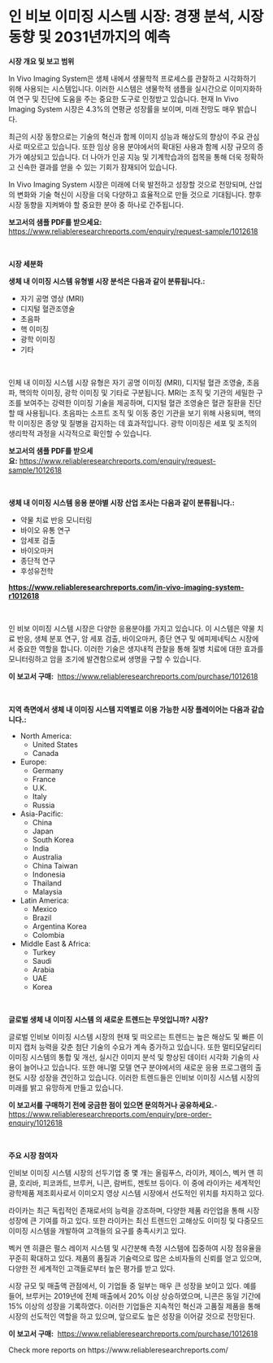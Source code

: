 <p><h1>인 비보 이미징 시스템 시장: 경쟁 분석, 시장 동향 및 2031년까지의 예측</h1></p><p><strong>시장 개요 및 보고 범위</strong></p>
<p><p>In Vivo Imaging System은 생체 내에서 생물학적 프로세스를 관찰하고 시각화하기 위해 사용되는 시스템입니다. 이러한 시스템은 생물학적 샘플을 실시간으로 이미지화하여 연구 및 진단에 도움을 주는 중요한 도구로 인정받고 있습니다. 현재 In Vivo Imaging System 시장은 4.3%의 연평균 성장률을 보이며, 미래 전망도 매우 밝습니다.</p><p>최근의 시장 동향으로는 기술의 혁신과 함께 이미지 성능과 해상도의 향상이 주요 관심사로 떠오르고 있습니다. 또한 임상 응용 분야에서의 확대된 사용과 함께 시장 규모의 증가가 예상되고 있습니다. 더 나아가 인공 지능 및 기계학습과의 접목을 통해 더욱 정확하고 신속한 결과를 얻을 수 있는 기회가 잠재되어 있습니다.</p><p>In Vivo Imaging System 시장은 미래에 더욱 발전하고 성장할 것으로 전망되며, 산업의 변화와 기술 혁신이 시장을 더욱 다양하고 효율적으로 만들 것으로 기대됩니다. 향후 시장 동향을 지켜봐야 할 중요한 분야 중 하나로 간주됩니다.</p></p>
<p><strong>보고서의 샘플 PDF를 받으세요:</strong> <a href="https://www.reliableresearchreports.com/enquiry/request-sample/1012618">https://www.reliableresearchreports.com/enquiry/request-sample/1012618</a></p>
<p>&nbsp;</p>
<p><strong>시장 세분화</strong></p>
<p><strong>생체 내 이미징 시스템 유형별 시장 분석은 다음과 같이 분류됩니다.:</strong></p>
<p><ul><li>자기 공명 영상 (MRI)</li><li>디지털 혈관조영술</li><li>초음파</li><li>핵 이미징</li><li>광학 이미징</li><li>기타</li></ul></p>
<p>&nbsp;</p>
<p><p>인체 내 이미징 시스템 시장 유형은 자기 공명 이미징 (MRI), 디지털 혈관 조영술, 초음파, 핵의학 이미징, 광학 이미징 및 기타로 구분됩니다. MRI는 조직 및 기관의 세밀한 구조를 보여주는 강력한 이미징 기술을 제공하며, 디지털 혈관 조영술은 혈관 질환을 진단할 때 사용됩니다. 초음파는 소프트 조직 및 이동 중인 기관을 보기 위해 사용되며, 핵의학 이미징은 종양 및 질병을 감지하는 데 효과적입니다. 광학 이미징은 세포 및 조직의 생리학적 과정을 시각적으로 확인할 수 있습니다.</p></p>
<p><strong>보고서의 샘플 PDF를 받으세요:</strong>&nbsp;<a href="https://www.reliableresearchreports.com/enquiry/request-sample/1012618">https://www.reliableresearchreports.com/enquiry/request-sample/1012618</a></p>
<p>&nbsp;</p>
<p><strong> 생체 내 이미징 시스템 응용 분야별 시장 산업 조사는 다음과 같이 분류됩니다.:</strong></p>
<p><ul><li>약물 치료 반응 모니터링</li><li>바이오 유통 연구</li><li>암세포 검출</li><li>바이오마커</li><li>종단적 연구</li><li>후성유전학</li></ul></p>
<p><strong><a href="https://www.reliableresearchreports.com/in-vivo-imaging-system-r1012618">https://www.reliableresearchreports.com/in-vivo-imaging-system-r1012618</a></strong></p>
<p>&nbsp;</p>
<p><p>인 비보 이미징 시스템 시장은 다양한 응용분야를 가지고 있습니다. 이 시스템은 약물 치료 반응, 생체 분포 연구, 암 세포 검출, 바이오마커, 종단 연구 및 에피제네틱스 시장에서 중요한 역할을 합니다. 이러한 기술은 생지내적 관찰을 통해 질병 치료에 대한 효과를 모니터링하고 암을 조기에 발견함으로써 생명을 구할 수 있습니다.</p></p>
<p><strong>이 보고서 구매:</strong>&nbsp; <a href="https://www.reliableresearchreports.com/purchase/1012618">https://www.reliableresearchreports.com/purchase/1012618</a></p>
<p>&nbsp;</p>
<p><strong>지역 측면에서 생체 내 이미징 시스템 지역별로 이용 가능한 시장 플레이어는 다음과 같습니다.:</strong></p>
<p><ul>
    <li>
        North America:
        <ul>
            <li>United States</li>
            <li>Canada</li>
        </ul>
    </li>
    <li>
        Europe:
        <ul>
            <li>Germany</li>
            <li>France</li>
            <li>U.K.</li>
            <li>Italy</li>
            <li>Russia</li>
        </ul>
    </li>
    <li>
        Asia-Pacific:
        <ul>
            <li>China</li>
            <li>Japan</li>
            <li>South Korea</li>
            <li>India</li>
            <li>Australia</li>
            <li>China Taiwan</li>
            <li>Indonesia</li>
            <li>Thailand</li>
            <li>Malaysia</li>
        </ul>
    </li>
    <li>
        Latin America:
        <ul>
            <li>Mexico</li>
            <li>Brazil</li>
            <li>Argentina Korea</li>
            <li>Colombia</li>
        </ul>
    </li>
    <li>
        Middle East & Africa:
        <ul>
            <li>Turkey</li>
            <li>Saudi</li>
            <li>Arabia</li>
            <li>UAE</li>
            <li>Korea</li>
        </ul>
    </li>
    </ul></p>
<p>&nbsp;</p>
<p><strong>글로벌 생체 내 이미징 시스템 의 새로운 트렌드는 무엇입니까? 시장?</strong></p>
<p><p>글로벌 인비보 이미징 시스템 시장의 현재 및 떠오르는 트렌드는 높은 해상도 및 빠른 이미지 캡처 능력을 갖춘 첨단 기술의 수요가 계속 증가하고 있습니다. 또한 멀티모달리티 이미징 시스템의 통합 및 개선, 실시간 이미지 분석 및 향상된 데이터 시각화 기술의 사용이 늘어나고 있습니다. 또한 애니멀 모델 연구 분야에서의 새로운 응용 프로그램의 출현도 시장 성장을 견인하고 있습니다. 이러한 트렌드들은 인비보 이미징 시스템 시장의 미래를 밝고 유망하게 만들고 있습니다.</p></p>
<p><strong>이 보고서를 구매하기 전에 궁금한 점이 있으면 문의하거나 공유하세요.</strong>- <a href="https://www.reliableresearchreports.com/enquiry/pre-order-enquiry/1012618">https://www.reliableresearchreports.com/enquiry/pre-order-enquiry/1012618</a></p>
<p>&nbsp;</p>
<p><strong>주요 시장 참여자</strong></p>
<p><p>인비보 이미징 시스템 시장의 선두기업 중 몇 개는 올림푸스, 라이카, 제이스, 벡커 앤 히클, 호리바, 피코콰트, 브루커, 니콘, 람버트, 젠토브 등이다. 이 중에 라이카는 세계적인 광학제품 제조회사로서 이미오지 영상 시스템 시장에서 선도적인 위치를 차지하고 있다.</p><p>라이카는 최근 독립적인 존재로서의 능력을 강조하며, 다양한 제품 라인업을 통해 시장 성장에 큰 기여를 하고 있다. 또한 라이카는 최신 트렌드인 고해상도 이미징 및 다중모드 이미징 시스템을 개발하여 고객들의 요구를 충족시키고 있다.</p><p>벡커 앤 히클은 펄스 레이저 시스템 및 시간분해 측정 시스템에 집중하여 시장 점유율을 꾸준히 확대하고 있다. 제품의 품질과 기술력으로 많은 소비자들의 신뢰를 얻고 있으며, 다양한 전 세계적인 고객들로부터 높은 평가를 받고 있다.</p><p>시장 규모 및 매출액 관점에서, 이 기업들 중 일부는 매우 큰 성장을 보이고 있다. 예를 들어, 브루커는 2019년에 전체 매출에서 20% 이상 상승하였으며, 니콘은 동일 기간에 15% 이상의 성장을 기록하였다. 이러한 기업들은 지속적인 혁신과 고품질 제품을 통해 시장의 선도적인 역할을 하고 있으며, 앞으로도 높은 성장을 이어갈 것으로 전망된다.</p></p>
<p><strong>이 보고서 구매:</strong>&nbsp;&nbsp;<a href="https://www.reliableresearchreports.com/purchase/1012618">https://www.reliableresearchreports.com/purchase/1012618</a></p>
<p>Check more reports on https://www.reliableresearchreports.com/</p>